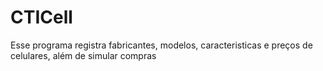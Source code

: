 # CTICell
 Esse programa registra fabricantes, modelos, caracteristicas e preços de celulares, além de simular compras
